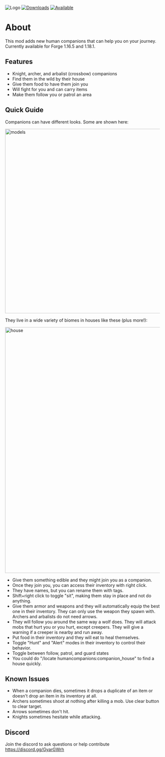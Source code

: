 ![Logo](https://github.com/justinwon777/HumanCompanions/blob/main/companions.png)
[![Downloads](http://cf.way2muchnoise.eu/full_570319_downloads.svg)](https://www.curseforge.com/minecraft/mc-mods/human-companions)
[![Available](http://cf.way2muchnoise.eu/versions/full_570319_downloads.svg)](https://www.curseforge.com/minecraft/mc-mods/human-companions)
# About

This mod adds new human companions that can help you on your journey. Currently available for Forge 1.16.5 and 1.18.1.

## Features

- Knight, archer, and arbalist (crossbow) companions
- Find them in the wild by their house
- Give them food to have them join you
- Will fight for you and can carry items
- Make them follow you or patrol an area

## Quick Guide

Companions can have different looks. Some are shown here:

<img src="https://github.com/justinwon777/HumanCompanions/blob/main/models.png" alt="models" width="600">

They live in a wide variety of biomes in houses like these (plus more!):

<img src="https://github.com/justinwon777/HumanCompanions/blob/main/houses.png" alt="house" width="800">

- Give them something edible and they might join you as a companion.
- Once they join you, you can access their inventory with right click.
- They have names, but you can rename them with tags.
- Shift+right click to toggle "sit", making them stay in place and not do anything.
- Give them armor and weapons and they will automatically equip the best one in their inventory. They can only use the weapon they spawn with. Archers and arbalists do not need arrows.
- They will follow you around the same way a wolf does. They will attack mobs that hurt you or you hurt, except creepers. They will give a warning if a creeper is nearby and run away.
- Put food in their inventory and they will eat to heal themselves.
- Toggle "Hunt" and "Alert" modes in their inventory to control their behavior.
- Toggle between follow, patrol, and guard states
- You could do "/locate humancompanions:companion_house" to find a house quickly.

## Known Issues

- When a companion dies, sometimes it drops a duplicate of an item or doesn't drop an item in its inventory at all.
- Archers sometimes shoot at nothing after killing a mob. Use clear button to clear target.
- Arrows sometimes don't hit.
- Knights sometimes hesitate while attacking.

## Discord

Join the discord to ask questions or help contribute
https://discord.gg/GyarGWrh